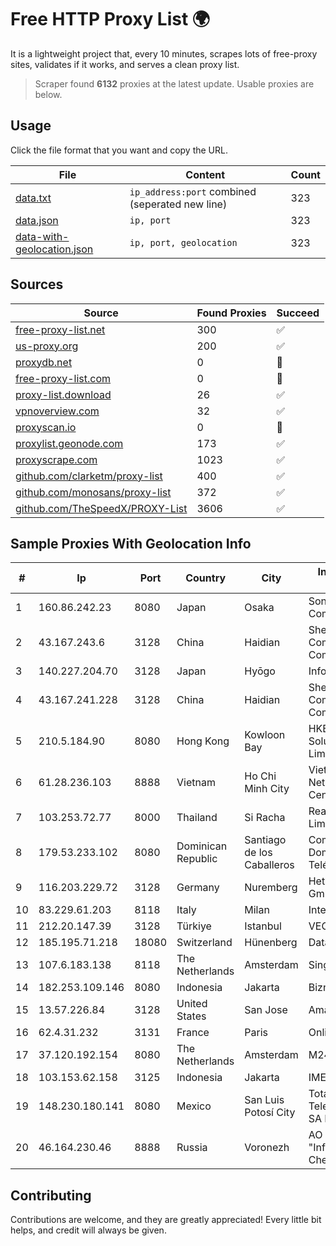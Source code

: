 
# Free HTTP Proxy List 🌍

It is a lightweight project that, every 10 minutes, scrapes lots of free-proxy sites, validates if it works, and serves a clean proxy list.


> Scraper found **6132** proxies at the latest update. Usable proxies are below.

## Usage

Click the file format that you want and copy the URL.


|File|Content|Count|
|----|-------|-----|
|[data.txt](https://raw.githubusercontent.com/themiralay/Proxy-List-World/master/data.txt)|`ip_address:port` combined (seperated new line)|323|
|[data.json](https://raw.githubusercontent.com/themiralay/Proxy-List-World/master/data.json)|`ip, port`|323|
|[data-with-geolocation.json](https://raw.githubusercontent.com/themiralay/Proxy-List-World/master/data-with-geolocation.json)|`ip, port, geolocation`|323|

## Sources

|Source|Found Proxies|Succeed|
|------|-------------|-------|
|[free-proxy-list.net](https://free-proxy-list.net)|300|✅|
|[us-proxy.org](https://www.us-proxy.org)|200|✅|
|[proxydb.net](http://proxydb.net)|0|🚫|
|[free-proxy-list.com](https://free-proxy-list.com/?page=&port=&type%5B%5D=http&type%5B%5D=https&up_time=0&search=Search)|0|🚫|
|[proxy-list.download](https://www.proxy-list.download/HTTP)|26|✅|
|[vpnoverview.com](https://vpnoverview.com/privacy/anonymous-browsing/free-proxy-servers)|32|✅|
|[proxyscan.io](https://www.proxyscan.io)|0|🚫|
|[proxylist.geonode.com](https://proxylist.geonode.com/api/proxy-list?limit=300&page=1&sort_by=lastChecked&sort_type=desc&protocols=http,https)|173|✅|
|[proxyscrape.com](https://api.proxyscrape.com/v2/?request=displayproxies&protocol=http&timeout=10000&country=all&ssl=all&anonymity=all)|1023|✅|
|[github.com/clarketm/proxy-list](https://raw.githubusercontent.com/clarketm/proxy-list/master/proxy-list-raw.txt)|400|✅|
|[github.com/monosans/proxy-list](https://raw.githubusercontent.com/monosans/proxy-list/main/proxies/http.txt)|372|✅|
|[github.com/TheSpeedX/PROXY-List](https://raw.githubusercontent.com/TheSpeedX/PROXY-List/master/http.txt)|3606|✅|


## Sample Proxies With Geolocation Info

|#|Ip|Port|Country|City|Internet Service Provider|
|-|--|----|-------|----|-------------------------|
|1|160.86.242.23|8080|Japan|Osaka|Sony Network Communications Inc|
|2|43.167.243.6|3128|China|Haidian|Shenzhen Tencent Computer Systems Company Limited|
|3|140.227.204.70|3128|Japan|Hyōgo|InfoSphere|
|4|43.167.241.228|3128|China|Haidian|Shenzhen Tencent Computer Systems Company Limited|
|5|210.5.184.90|8080|Hong Kong|Kowloon Bay|HKBN Enterprise Solutions HK Limited|
|6|61.28.236.103|8888|Vietnam|Ho Chi Minh City|Vietnam Internet Network Information Center|
|7|103.253.72.77|8000|Thailand|Si Racha|Readyidc Company Limited|
|8|179.53.233.102|8080|Dominican Republic|Santiago de los Caballeros|Compañía Dominicana de Teléfonos S. A.|
|9|116.203.229.72|3128|Germany|Nuremberg|Hetzner Online GmbH|
|10|83.229.61.203|8118|Italy|Milan|Interkvm Host SRL|
|11|212.20.147.39|3128|Türkiye|Istanbul|VEGANET-CGNT|
|12|185.195.71.218|18080|Switzerland|Hünenberg|Datasource AG|
|13|107.6.183.138|8118|The Netherlands|Amsterdam|SingleHop LLC|
|14|182.253.109.146|8080|Indonesia|Jakarta|Biznet Metronet|
|15|13.57.226.84|3128|United States|San Jose|Amazon.com, Inc.|
|16|62.4.31.232|3131|France|Paris|Online S.A.S.|
|17|37.120.192.154|8080|The Netherlands|Amsterdam|M247 Europe SRL|
|18|103.153.62.158|3125|Indonesia|Jakarta|IMEDIANET|
|19|148.230.180.141|8080|Mexico|San Luis Potosí City|Total Play Telecomunicaciones SA De CV|
|20|46.164.230.46|8888|Russia|Voronezh|AO IK "Informsvyaz-Chernozemye"|



## Contributing

Contributions are welcome, and they are greatly appreciated! Every
little bit helps, and credit will always be given.

